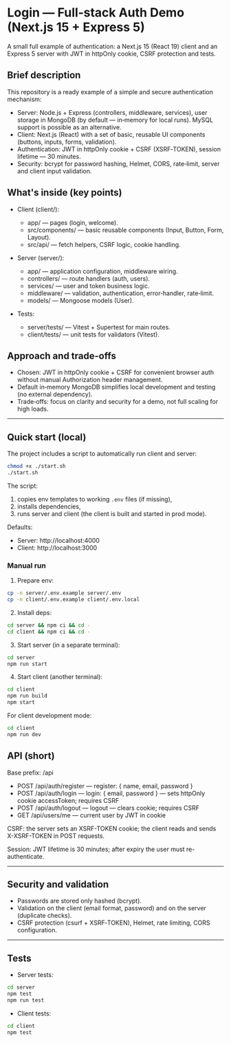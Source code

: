 # Login — Full‑stack Auth Demo (Next.js 15 + Express 5)

A small full example of authentication: a Next.js 15 (React 19) client and an Express 5 server with JWT in httpOnly cookie, CSRF protection and tests.

## Brief description

This repository is a ready example of a simple and secure authentication mechanism:

- Server: Node.js + Express (controllers, middleware, services), user storage in MongoDB (by default — in‑memory for local runs). MySQL support is possible as an alternative.
- Client: Next.js (React) with a set of basic, reusable UI components (buttons, inputs, forms, validation).
- Authentication: JWT in httpOnly cookie + CSRF (XSRF‑TOKEN), session lifetime — 30 minutes.
- Security: bcrypt for password hashing, Helmet, CORS, rate‑limit, server and client input validation.

## What's inside (key points)

- Client (client/):
  - app/ — pages (login, welcome).
  - src/components/ — basic reusable components (Input, Button, Form, Layout).
  - src/api/ — fetch helpers, CSRF logic, cookie handling.

- Server (server/):
  - app/ — application configuration, middleware wiring.
  - controllers/ — route handlers (auth, users).
  - services/ — user and token business logic.
  - middleware/ — validation, authentication, error‑handler, rate‑limit.
  - models/ — Mongoose models (User).

- Tests:
  - server/tests/ — Vitest + Supertest for main routes.
  - client/tests/ — unit tests for validators (Vitest).

## Approach and trade-offs

- Chosen: JWT in httpOnly cookie + CSRF for convenient browser auth without manual Authorization header management.
- Default in‑memory MongoDB simplifies local development and testing (no external dependency).
- Trade‑offs: focus on clarity and security for a demo, not full scaling for high loads.

---

## Quick start (local)

The project includes a script to automatically run client and server:
```bash
chmod +x ./start.sh
./start.sh
```
The script:
1) copies env templates to working `.env` files (if missing),
2) installs dependencies,
3) runs server and client (the client is built and started in prod mode).

Defaults:
- Server: http://localhost:4000
- Client: http://localhost:3000

### Manual run

1) Prepare env:
```bash
cp -n server/.env.example server/.env
cp -n client/.env.example client/.env.local
```

2) Install deps:
```bash
cd server && npm ci && cd -
cd client && npm ci && cd -
```

3) Start server (in a separate terminal):
```bash
cd server
npm run start
```

4) Start client (another terminal):
```bash
cd client
npm run build
npm start
```

For client development mode:
```bash
cd client
npm run dev
```

## API (short)

Base prefix: /api

- POST /api/auth/register — register: { name, email, password }
- POST /api/auth/login — login: { email, password } — sets httpOnly cookie accessToken; requires CSRF
- POST /api/auth/logout — logout — clears cookie; requires CSRF
- GET  /api/users/me — current user by JWT in cookie

CSRF: the server sets an XSRF-TOKEN cookie; the client reads and sends X-XSRF-TOKEN in POST requests.

Session: JWT lifetime is 30 minutes; after expiry the user must re-authenticate.

---

## Security and validation

- Passwords are stored only hashed (bcrypt).
- Validation on the client (email format, password) and on the server (duplicate checks).
- CSRF protection (csurf + XSRF‑TOKEN), Helmet, rate limiting, CORS configuration.

---

## Tests

- Server tests:
```bash
cd server
npm test
npm run test
```

- Client tests:
```bash
cd client
npm test
```
